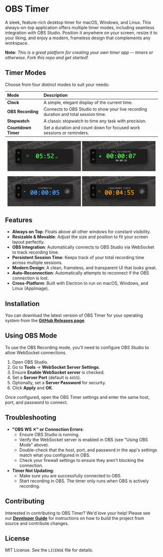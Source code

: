 # OBS Timer

A sleek, feature-rich desktop timer for macOS, Windows, and Linux. This always-on-top application offers multiple timer modes, including seamless integration with OBS Studio. Position it anywhere on your screen, resize it to your liking, and enjoy a modern, frameless design that complements any workspace.

**Note:** _This is a great platform for creating your own timer app -- timers or otherwise. Fork this repo and get started!_

## Timer Modes

Choose from four distinct modes to suit your needs:

| Mode              | Description                                                                              |
| :---------------- | :--------------------------------------------------------------------------------------- |
| **Clock**         | A simple, elegant display of the current time.                                           |
| **OBS Recording** | Connects to OBS Studio to show your live recording duration and total session time.      |
| **Stopwatch**     | A classic stopwatch to time any task with precision.                                     |
| **Countdown Timer** | Set a duration and count down for focused work sessions or reminders.                    |

<p align="center">
  <img src="docs/images/clock.png" alt="Clock Mode" width="48%">
  <img src="docs/images/obs.png" alt="OBS Recording Mode" width="48%">
</p>
<p align="center">
  <img src="docs/images/stopwatch.png" alt="Stopwatch Mode" width="48%">
  <img src="docs/images/timer.png" alt="Countdown Timer Mode" width="48%">
</p>

## Features

- **Always on Top**: Floats above all other windows for constant visibility.
- **Resizable & Movable**: Adjust the size and position to fit your screen layout perfectly.
- **OBS Integration**: Automatically connects to OBS Studio via WebSocket to track recording time.
- **Persistent Session Time**: Keeps track of your total recording time across multiple sessions.
- **Modern Design**: A clean, frameless, and transparent UI that looks great.
- **Auto-Reconnection**: Automatically attempts to reconnect if the OBS connection is lost.
- **Cross-Platform**: Built with Electron to run on macOS, Windows, and Linux (AppImage).

## Installation

You can download the latest version of OBS Timer for your operating system from the **[GitHub Releases page](https://github.com/your-username/obs-timer-electron/releases)**.

## Using OBS Mode

To use the OBS Recording mode, you'll need to configure OBS Studio to allow WebSocket connections.

1.  Open OBS Studio.
2.  Go to **Tools** → **WebSocket Server Settings**.
3.  Ensure **Enable WebSocket server** is checked.
4.  Set a **Server Port** (default is `4455`).
5.  Optionally, set a **Server Password** for security.
6.  Click **Apply** and **OK**.

Once configured, open the OBS Timer settings and enter the same host, port, and password to connect.

## Troubleshooting

-   **"OBS WS ✕" or Connection Errors**:
    *   Ensure OBS Studio is running.
    *   Verify the WebSocket server is enabled in OBS (see "Using OBS Mode" above).
    *   Double-check that the host, port, and password in the app's settings match what you configured in OBS.
    *   Check your firewall settings to ensure they aren't blocking the connection.
-   **Timer Not Updating**:
    *   Make sure you are successfully connected to OBS.
    *   Start recording in OBS. The timer only runs when OBS is actively recording.

## Contributing

Interested in contributing to OBS Timer? We'd love your help! Please see our [**Developer Guide**](docs/DEVELOPMENT.md) for instructions on how to build the project from source and contribute changes.

## License

MIT License. See the `LICENSE` file for details.
